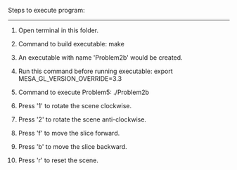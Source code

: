 
Steps to execute program:
_________________________________________________

1. Open terminal in this folder.

2. Command to build executable: 
	make

3. An executable with name 'Problem2b' would be created.

4. Run this command before running executable: 
	export MESA_GL_VERSION_OVERRIDE=3.3

5. Command to execute Problem5: 
	./Problem2b

6. Press '1' to rotate the scene clockwise.

7. Press '2' to rotate the scene anti-clockwise.

8. Press 'f' to move the slice forward.

9. Press 'b' to move the slice backward.

10. Press 'r' to reset the scene.